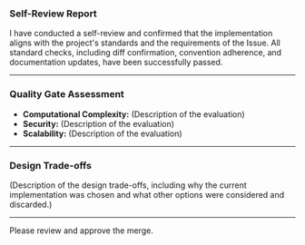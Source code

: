 ### Self-Review Report

I have conducted a self-review and confirmed that the implementation aligns with the project's standards and the requirements of the Issue. All standard checks, including diff confirmation, convention adherence, and documentation updates, have been successfully passed.

---

### Quality Gate Assessment

- **Computational Complexity:** (Description of the evaluation)
- **Security:** (Description of the evaluation)
- **Scalability:** (Description of the evaluation)

---

### Design Trade-offs

(Description of the design trade-offs, including why the current implementation was chosen and what other options were considered and discarded.)

---
Please review and approve the merge.

